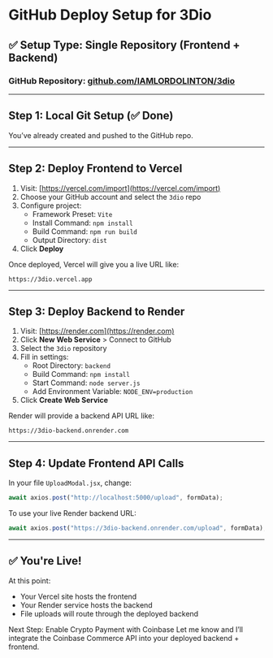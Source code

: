 # GitHub Deploy Setup for 3Dio

## ✅ Setup Type: Single Repository (Frontend + Backend)

### GitHub Repository: [github.com/IAMLORDOLINTON/3dio](https://github.com/IAMLORDOLINTON/3dio)

---

## Step 1: Local Git Setup (✅ Done)
You’ve already created and pushed to the GitHub repo.

---

## Step 2: Deploy Frontend to Vercel
1. Visit: [https://vercel.com/import](https://vercel.com/import)
2. Choose your GitHub account and select the `3dio` repo
3. Configure project:
   - Framework Preset: `Vite`
   - Install Command: `npm install`
   - Build Command: `npm run build`
   - Output Directory: `dist`
4. Click **Deploy**

Once deployed, Vercel will give you a live URL like:
```
https://3dio.vercel.app
```

---

## Step 3: Deploy Backend to Render
1. Visit: [https://render.com](https://render.com)
2. Click **New Web Service** > Connect to GitHub
3. Select the `3dio` repository
4. Fill in settings:
   - Root Directory: `backend`
   - Build Command: `npm install`
   - Start Command: `node server.js`
   - Add Environment Variable: `NODE_ENV=production`
5. Click **Create Web Service**

Render will provide a backend API URL like:
```
https://3dio-backend.onrender.com
```

---

## Step 4: Update Frontend API Calls
In your file `UploadModal.jsx`, change:
```js
await axios.post("http://localhost:5000/upload", formData);
```
To use your live Render backend URL:
```js
await axios.post("https://3dio-backend.onrender.com/upload", formData);
```

---

## ✅ You're Live!
At this point:
- Your Vercel site hosts the frontend
- Your Render service hosts the backend
- File uploads will route through the deployed backend

Next Step: Enable Crypto Payment with Coinbase
Let me know and I’ll integrate the Coinbase Commerce API into your deployed backend + frontend.
